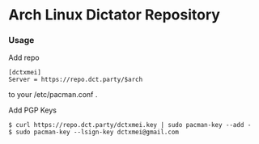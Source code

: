 Arch Linux Dictator Repository
====

### Usage

Add repo

```
[dctxmei]
Server = https://repo.dct.party/$arch
```
to your /etc/pacman.conf .

Add PGP Keys

```
$ curl https://repo.dct.party/dctxmei.key | sudo pacman-key --add -
$ sudo pacman-key --lsign-key dctxmei@gmail.com
```

